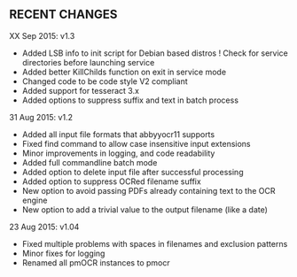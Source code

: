 RECENT CHANGES
--------------

XX Sep 2015: v1.3
- Added LSB info to init script for Debian based distros
! Check for service directories before launching service
- Added better KillChilds function on exit in service mode
- Changed code to be code style V2 compliant
- Added support for tesseract 3.x
- Added options to suppress suffix and text in batch process

31 Aug 2015: v1.2
- Added all input file formats that abbyyocr11 supports
- Fixed find command to allow case insensitive input extensions
- Minor improvements in logging, and code readability
- Added full commandline batch mode
- Added option to delete input file after successful processing
- Added option to suppress OCRed filename suffix
- New option to avoid passing PDFs already containing text to the OCR engine
- New option to add a trivial value to the output filename (like a date)

23 Aug 2015: v1.04
- Fixed multiple problems with spaces in filenames and exclusion patterns
- Minor fixes for logging
- Renamed all pmOCR instances to pmocr

